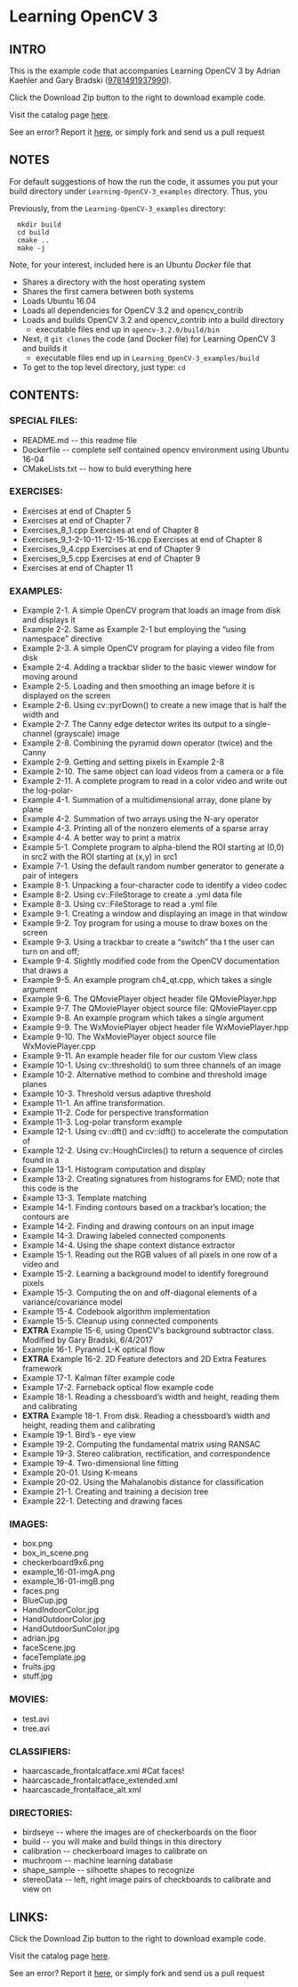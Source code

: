 # Learning OpenCV 3

## INTRO

This is the example code that accompanies Learning OpenCV 3 by Adrian Kaehler and Gary Bradski ([9781491937990](http:*shop.oreilly.com/product/0636920044765.do)).

Click the Download Zip button to the right to download example code.

Visit the catalog page [here](http:*shop.oreilly.com/product/0636920044765.do).

See an error? Report it [here](http:*oreilly.com/catalog/errata.csp?isbn=0636920044765), or simply fork and send us a pull request


## NOTES

For default suggestions of how the run the code, it assumes you put your build directory under `Learning-OpenCV-3_examples` directory. Thus, you

Previously, from the `Learning-OpenCV-3_examples` directory:

```	
  mkdir build
  cd build
  cmake ..
  make -j
```


Note, for your interest, included here is an Ubuntu _Docker_ file that
* Shares a directory with the host operating system
* Shares the first camera between both systems
* Loads Ubuntu 16.04 
* Loads all dependencies for OpenCV 3.2 and opencv_contrib
* Loads and builds OpenCV 3.2 and opencv_contrib into a build directory 
  * executable files end up in `opencv-3.2.0/build/bin`
* Next, it `git clones` the code (and Docker file) for Learning OpenCV 3 and builds it
  * executable files end up in `Learning_OpenCV-3_examples/build`
* To get to the top level directory, just type: `cd`


## CONTENTS:

### SPECIAL FILES:

* README.md       -- this readme file
* Dockerfile      -- complete self contained opencv environment using Ubuntu 16-04
* CMakeLists.txt  -- how to buld everything here 

### EXERCISES:

* Exercises at end of Chapter 5
* Exercises at end of Chapter 7
* Exercises_8_1.cpp Exercises at end of Chapter 8
* Exercises_9_1-2-10-11-12-15-16.cpp Exercises at end of Chapter 8
* Exercises_9_4.cpp Exercises at end of Chapter 9
* Exercises_9_5.cpp Exercises at end of Chapter 9
* Exercises at end of Chapter 11

### EXAMPLES:

* Example 2-1. A simple OpenCV program that loads an image from disk and displays it
* Example 2-2. Same as Example 2-1 but employing the “using namespace” directive
* Example 2-3. A simple OpenCV program for playing a video file from disk
* Example 2-4. Adding a trackbar slider to the basic viewer window for moving around
* Example 2-5. Loading and then smoothing an image before it is displayed on the screen
* Example 2-6. Using cv::pyrDown() to create a new image that is half the width and
* Example 2-7. The Canny edge detector writes its output to a single-channel (grayscale) image
* Example 2-8. Combining the pyramid down operator (twice) and the Canny
* Example 2-9. Getting and setting pixels in Example 2-8
* Example 2-10. The same object can load videos from a camera or a file
* Example 2-11. A complete program to read in a color video and write out the log-polar-
* Example 4-1. Summation of a multidimensional array, done plane by plane
* Example 4-2. Summation of two arrays using the N-ary operator
* Example 4-3. Printing all of the nonzero elements of a sparse array
* Example 4-4. A better way to print a matrix
* Example 5-1. Complete program to alpha-blend the ROI starting at (0,0) in src2 with the ROI starting at (x,y) in src1
* Example 7-1. Using the default random number generator to generate a pair of integers
* Example 8-1. Unpacking a four-character code to identify a video codec
* Example 8-2. Using cv::FileStorage to create a .yml data file
* Example 8-3. Using cv::FileStorage to read a .yml file
* Example 9-1. Creating a window and displaying an image in that window
* Example 9-2. Toy program for using a mouse to draw boxes on the screen
* Example 9-3. Using a trackbar to create a “switch” tha t the user can turn on and off;
* Example 9-4. Slightly modified code from the OpenCV documentation that draws a
* Example 9-5. An example program ch4_qt.cpp, which takes a single argument
* Example 9-6. The QMoviePlayer object header file QMoviePlayer.hpp
* Example 9-7. The QMoviePlayer object source file: QMoviePlayer.cpp
* Example 9-8. An example program which takes a single argument
* Example 9-9. The WxMoviePlayer object header file WxMoviePlayer.hpp
* Example 9-10. The WxMoviePlayer object source file WxMoviePlayer.cpp
* Example 9-11. An example header file for our custom View class
* Example 10-1. Using cv::threshold() to sum three channels of an image
* Example 10-2. Alternative method to combine and threshold image planes
* Example 10-3. Threshold versus adaptive threshold
* Example 11-1. An affine transformation.
* Example 11-2. Code for perspective transformation
* Example 11-3. Log-polar transform example
* Example 12-1. Using cv::dft() and cv::idft() to accelerate the computation of
* Example 12-2. Using cv::HoughCircles() to return a sequence of circles found in a
* Example 13-1. Histogram computation and display
* Example 13-2. Creating signatures from histograms for EMD; note that this code is the
* Example 13-3. Template matching
* Example 14-1. Finding contours based on a trackbar’s location; the contours are
* Example 14-2. Finding and drawing contours on an input image
* Example 14-3. Drawing labeled connected components
* Example 14-4. Using the shape context distance extractor
* Example 15-1. Reading out the RGB values of all pixels in one row of a video and
* Example 15-2. Learning a background model to identify foreground pixels
* Example 15-3. Computing the on and off-diagonal elements of a variance/covariance model
* Example 15-4. Codebook algorithm implementation
* Example 15-5. Cleanup using connected components
* **EXTRA** Example 15-6, using OpenCV's background subtractor class.  Modified by Gary Bradski, 6/4/2017
* Example 16-1. Pyramid L-K optical flow
* **EXTRA** Example 16-2. 2D Feature detectors and 2D Extra Features framework
* Example 17-1. Kalman filter example code
* Example 17-2. Farneback optical flow example code
* Example 18-1. Reading a chessboard’s width and height, reading them and calibrating 
* **EXTRA** Example 18-1. From disk. Reading a chessboard’s width and height, reading them and calibrating 
* Example 19-1. Bird’s - eye view
* Example 19-2. Computing the fundamental matrix using RANSAC
* Example 19-3. Stereo calibration, rectification, and correspondence
* Example 19-4. Two-dimensional line fitting
* Example 20-01. Using K-means
* Example 20-02. Using the Mahalanobis distance for classification
* Example 21-1. Creating and training a decision tree
* Example 22-1. Detecting and drawing faces

### IMAGES:

* box.png
* box_in_scene.png
* checkerboard9x6.png
* example_16-01-imgA.png
* example_16-01-imgB.png
* faces.png
* BlueCup.jpg
* HandIndoorColor.jpg
* HandOutdoorColor.jpg
* HandOutdoorSunColor.jpg
* adrian.jpg
* faceScene.jpg
* faceTemplate.jpg
* fruits.jpg
* stuff.jpg

### MOVIES:

* test.avi
* tree.avi

### CLASSIFIERS:

* haarcascade_frontalcatface.xml           #Cat faces!
* haarcascade_frontalcatface_extended.xml
* haarcascade_frontalface_alt.xml

### DIRECTORIES:

* birdseye     -- where the images are of checkerboards on the floor
* build        -- you will make and build things in this directory
* calibration  -- checkerboard images to calibrate on
* muchroom     -- machine learning database
* shape_sample -- silhoette shapes to recognize
* stereoData   -- left, right image pairs of checkboards to calibrate and view on


## LINKS:
Click the Download Zip button to the right to download example code.

Visit the catalog page [here](http:*shop.oreilly.com/product/0636920044765.do).

See an error? Report it [here](http:*oreilly.com/catalog/errata.csp?isbn=0636920044765), or simply fork and send us a pull request
